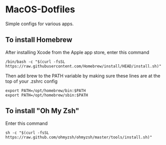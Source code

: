 # MacOS-Dotfiles

Simple configs for various apps.

## To install Homebrew

After installing Xcode from the Apple app store, enter this command

```
/bin/bash -c "$(curl -fsSL https://raw.githubusercontent.com/Homebrew/install/HEAD/install.sh)"
```

Then add brew to the PATH variable by making sure these lines are at the top of your .zshrc config

```
export PATH=/opt/homebrew/bin:$PATH
export PATH=/opt/homebrew/sbin:$PATH
```

## To install "Oh My Zsh"

Enter this command

```
sh -c "$(curl -fsSL https://raw.github.com/ohmyzsh/ohmyzsh/master/tools/install.sh)"
```
